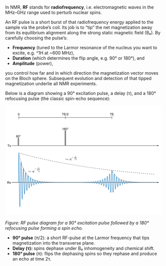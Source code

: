In NMR, **RF** stands for **radiofrequency**, i.e. electromagnetic waves in the MHz–GHz range used to perturb nuclear spins.

An RF pulse is a short burst of that radiofrequency energy applied to the sample via the probe’s coil. Its job is to 
“tip” the net magnetization away from its equilibrium alignment along the strong static magnetic field (B₀). By 
carefully choosing the pulse’s:

- **Frequency** (tuned to the Larmor resonance of the nucleus you want to excite, e.g. ^1H at ~600 MHz),
- **Duration** (which determines the flip angle, e.g. 90° or 180°), and
- **Amplitude** (power),

you control how far and in which direction the magnetization vector moves on the Bloch sphere. Subsequent evolution and 
detection of that tipped magnetization underlie all NMR experiments.


Below is a diagram  showing a 90° excitation pulse, a delay (τ), and a 180° refocusing pulse (the classic spin-echo sequence):

![NMR RF Pulse Sequence (90°–τ–180°)](images/Spin_Echo_diagram.png)

*Figure: RF pulse diagram for a 90° excitation pulse followed by a 180° refocusing pulse forming a spin echo.*

* **90° pulse** (π/2): a short RF-pulse at the Larmor frequency that tips magnetization into the transverse plane.
* **Delay (τ):** spins dephase under B₀ inhomogeneity and chemical shift.
* **180° pulse** (π): flips the dephasing spins so they rephase and produce an echo at time 2τ.
